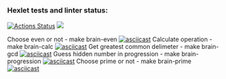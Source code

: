 ### Hexlet tests and linter status:
[![Actions Status](https://github.com/kemallt/php-project-lvl1/workflows/hexlet-check/badge.svg)](https://github.com/kemallt/php-project-lvl1/actions)
<a href="https://codeclimate.com/github/kemallt/php-project-lvl1/maintainability"><img src="https://api.codeclimate.com/v1/badges/54845cf43a5b18a3ac01/maintainability" /></a>

Choose even or not - make brain-even
[![asciicast](https://asciinema.org/a/qc50vljjocQ9jlguonajOPnUI.svg)](https://asciinema.org/a/qc50vljjocQ9jlguonajOPnUI)
Calculate operation - make brain-calc
[![asciicast](https://asciinema.org/a/IZHRZyLbaOjV1cRCqrMIpu2MG.svg)](https://asciinema.org/a/IZHRZyLbaOjV1cRCqrMIpu2MG)
Get greatest common delimeter - make brain-gcd
[![asciicast](https://asciinema.org/a/mkHecRvmouOTyw3h6DYLMBvwI.svg)](https://asciinema.org/a/mkHecRvmouOTyw3h6DYLMBvwI)
Guess hidden number in progression - make brain-progression
[![asciicast](https://asciinema.org/a/tCTLSyzGxn5bqgXE2kPiZPM3Q.svg)](https://asciinema.org/a/tCTLSyzGxn5bqgXE2kPiZPM3Q)
Choose prime or not - make brain-prime
[![asciicast](https://asciinema.org/a/iqwmrbKEjKWxCyy87xuk3Vs1l.svg)](https://asciinema.org/a/iqwmrbKEjKWxCyy87xuk3Vs1l)